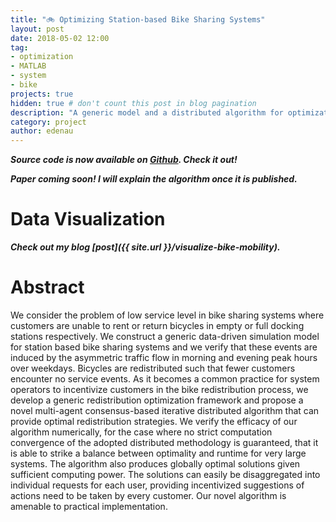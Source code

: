 ```yaml
---
title: "🚲 Optimizing Station-based Bike Sharing Systems"
layout: post
date: 2018-05-02 12:00
tag:
- optimization
- MATLAB
- system
- bike
projects: true
hidden: true # don't count this post in blog pagination
description: "A generic model and a distributed algorithm for optimization of station-based bike sharing systems"
category: project
author: edenau
---
```


***Source code is now available on <a href="https://github.com/edenau/Bike-Sharing-Systems-Optimization" target="_blank">Github</a>. Check it out!***

***Paper coming soon! I will explain the algorithm once it is published.***

# Data Visualization

***Check out my blog [post]({{ site.url }}/visualize-bike-mobility).***

# Abstract

We consider the problem of low service level in bike sharing systems where customers are unable to rent or return bicycles in empty or full docking stations respectively. We construct a generic data-driven simulation model for station based bike sharing systems and we verify that these events are induced by the asymmetric traffic flow in morning and evening peak hours over weekdays. Bicycles are redistributed such that fewer customers encounter no service events. As it becomes a common practice for system operators to incentivize customers in the bike redistribution process, we develop a generic redistribution optimization framework and propose a novel multi-agent consensus-based iterative distributed algorithm that can provide optimal redistribution strategies. We verify the efficacy of our algorithm numerically, for the case where no strict computation convergence of the adopted distributed methodology is guaranteed, that it is able to strike a balance between optimality and runtime for very large systems. The algorithm also produces globally optimal solutions given sufficient computing power. The solutions can easily be disaggregated into individual requests for each user, providing incentivized suggestions of actions need to be taken by every customer. Our novel algorithm is amenable to practical implementation.
